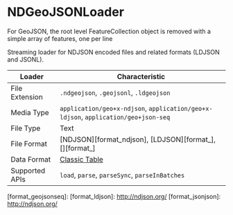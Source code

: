# NDGeoJSONLoader

For GeoJSON, the root level FeatureCollection object is removed with a simple array of features, one per line

Streaming loader for NDJSON encoded files and related formats (LDJSON and JSONL).

| Loader         | Characteristic                                       |
| -------------- | ---------------------------------------------------- |
| File Extension | `.ndgeojson`, `.geojsonl`, `.ldgeojson`              |
| Media Type     | `application/geo+x-ndjson`, `application/geo+x-ldjson`, `application/geo+json-seq` |
| File Type      | Text                                                 |
| File Format    | [NDJSON][format_ndjson], [LDJSON][format_], [][format_] |
| Data Format    | [Classic Table](/docs/specifications/category-table) |
| Supported APIs | `load`, `parse`, `parseSync`, `parseInBatches`       |

[format_geojsonl]: https://www.placemark.io/documentation/geojsonl
[format_geojsonseq]:
[format_ldjson]: http://ndjson.org/
[format_jsonjson]: http://ndjson.org/
